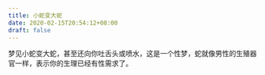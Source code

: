 ```yaml
---
title: 小蛇变大蛇
date: 2020-02-15T20:54:12+08:00
draft: false
---
```


梦见小蛇变大蛇，甚至还向你吐舌头或喷水，这是一个性梦，蛇就像男性的生殖器官一样，表示你的生理已经有性需求了。

